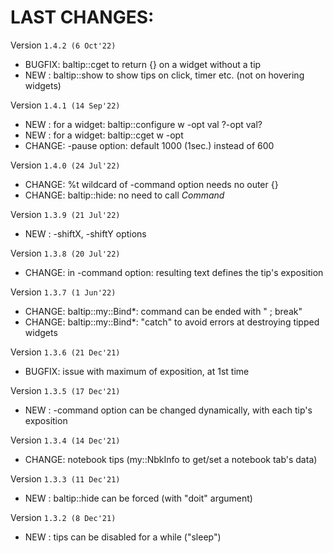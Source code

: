 # LAST CHANGES:


Version `1.4.2 (6 Oct'22)`

  - BUGFIX: baltip::cget to return {} on a widget without a tip
  - NEW   : baltip::show to show tips on click, timer etc. (not on hovering widgets)


Version `1.4.1 (14 Sep'22)`

  - NEW   : for a widget: baltip::configure w -opt val ?-opt val?
  - NEW   : for a widget: baltip::cget w -opt
  - CHANGE: -pause option: default 1000 (1sec.) instead of 600


Version `1.4.0 (24 Jul'22)`

  - CHANGE: %t wildcard of -command option needs no outer {}
  - CHANGE: baltip::hide: no need to call *Command*


Version `1.3.9 (21 Jul'22)`

  - NEW   : -shiftX, -shiftY options


Version `1.3.8 (20 Jul'22)`

  - CHANGE: in -command option: resulting text defines the tip's exposition


Version `1.3.7 (1 Jun'22)`

  - CHANGE: baltip::my::Bind*: command can be ended with " ; break"
  - CHANGE: baltip::my::Bind*: "catch" to avoid errors at destroying tipped widgets


Version `1.3.6 (21 Dec'21)`

  - BUGFIX: issue with maximum of exposition, at 1st time


Version `1.3.5 (17 Dec'21)`

  - NEW   : -command option can be changed dynamically, with each tip's exposition


Version `1.3.4 (14 Dec'21)`

  - CHANGE: notebook tips (my::NbkInfo to get/set a notebook tab's data)


Version `1.3.3 (11 Dec'21)`

  - NEW   : baltip::hide can be forced (with "doit" argument)


Version `1.3.2 (8 Dec'21)`

  - NEW   : tips can be disabled for a while ("sleep")
